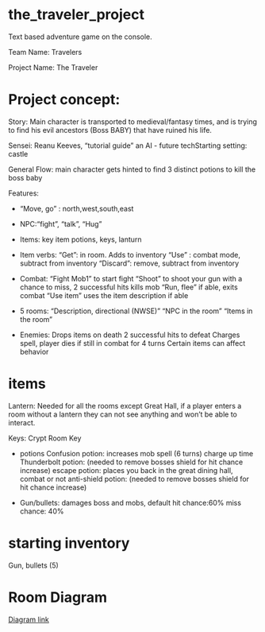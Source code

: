 # the_traveler_project
Text based adventure game on the console.

Team Name: Travelers

Project Name: The Traveler 

# Project concept:
Story: Main character is transported to medieval/fantasy times, and is trying to find his evil ancestors (Boss BABY) that have ruined his life.

Sensei: Reanu Keeves, “tutorial guide” an AI - future techStarting setting: castle

General Flow: main character gets hinted to find 3 distinct potions to kill the boss baby

Features:
- “Move, go” : north,west,south,east
- NPC:“fight”, “talk”, “Hug”
- Items: key item potions, keys, lanturn
- Item verbs: “Get”: in room. Adds to inventory
“Use” : combat mode, subtract from inventory
“Discard”: remove, subtract from inventory
- Combat:
“Fight Mob1” to start fight
“Shoot” to shoot your gun with a chance to miss, 2 successful hits kills mob
“Run, flee” if able, exits combat
“Use item” uses the item description if able

- 5 rooms:
“Description, directional (NWSE)”
“NPC in the room”
“Items in the room”

- Enemies:
Drops items on death
2 successful hits to defeat
Charges spell, player dies if still in combat for 4 turns
Certain items can affect behavior

# items
Lantern: Needed for all the rooms except Great Hall, if a player enters a room without a lantern they can not see anything and won’t be able to interact.

Keys: Crypt Room Key

- potions
Confusion potion: increases mob spell (6 turns) charge up time
Thunderbolt potion: (needed to remove bosses shield for hit chance increase)
escape potion: places you back in the great dining hall, combat or not
anti-shield potion: (needed to remove bosses shield for hit chance increase)

- Gun/bullets: damages boss and mobs, default hit chance:60% miss chance: 40%

# starting inventory
Gun, bullets (5)

# Room Diagram
[Diagram link](https://docs.google.com/drawings/d/1_ybfLzBiHIwmHWU_Nan2W2k6W9mNbvIVSj6Cn-EH_Fg/edit)